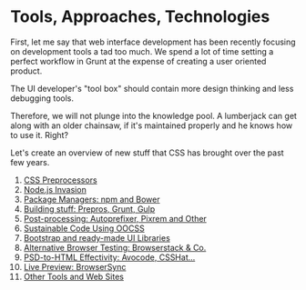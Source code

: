 Tools, Approaches, Technologies
===============================

First, let me say that web interface development has been recently focusing on
development tools a tad too much. We spend a lot of time setting a perfect
workflow in Grunt at the expense of creating a user oriented product.

The UI developer's "tool box" should contain more design thinking and less
debugging tools.

Therefore, we will not plunge into the knowledge pool. A lumberjack can get
along with an older chainsaw, if it's maintained properly and he knows how to
use it. Right?

Let's create an overview of new stuff that CSS has brought over the past few
years.

1.  [CSS Preprocessors](preprocessors.md)
2.  [Node.js Invasion](node-js.md)
3.  [Package Managers: npm and Bower](npm-bower.md)
4.  [Building stuff: Prepros, Grunt, Gulp](building.md)
5.  [Post-processing: Autoprefixer, Pixrem and Other](postprocessing.md)
6.  [Sustainable Code Using OOCSS](oocss.md)
7.  [Bootstrap and ready-made UI Libraries](bootstrap.md)
8.  [Alternative Browser Testing: Browserstack & Co.](browserstack.md)
9.  [PSD-to-HTML Effectivity: Avocode, CSSHat…](psd-to-html.md)
10. [Live Preview: BrowserSync](browsersync.md)
11. [Other Tools and Web Sites](other-tools.md)
